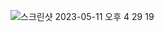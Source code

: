 
![스크린샷 2023-05-11 오후 4 29 19](https://github.com/JayYoon0412/slogo-ide/assets/90667275/a042aa2e-91a0-4f5a-9623-7eb3483d3321)
